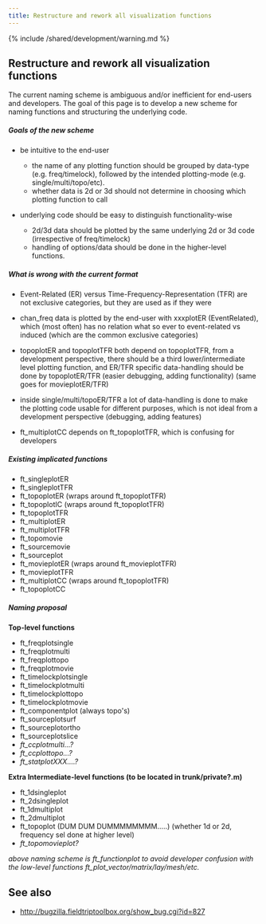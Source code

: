 ```yaml
---
title: Restructure and rework all visualization functions
---
```


{% include /shared/development/warning.md %}

## Restructure and rework all visualization functions

The current naming scheme is ambiguous and/or inefficient for end-users and developers. The goal of this page is to develop a new scheme for naming functions and structuring the underlying code.

##### Goals of the new scheme

- be intuitive to the end-user
  - the name of any plotting function should be grouped by data-type (e.g. freq/timelock), followed by the intended plotting-mode (e.g. single/multi/topo/etc).
  - whether data is 2d or 3d should not determine in choosing which plotting function to call

- underlying code should be easy to distinguish functionality-wise
  - 2d/3d data should be plotted by the same underlying 2d or 3d code (irrespective of freq/timelock)
  - handling of options/data should be done in the higher-level functions.

##### What is wrong with the current format

- Event-Related (ER) versus Time-Frequency-Representation (TFR) are not exclusive categories, but they are used as if they were

- chan_freq data is plotted by the end-user with xxxplotER (EventRelated), which (most often) has no relation what so ever to event-related vs induced (which are the common exclusive categories)

- topoplotER and topoplotTFR both depend on topoplotTFR, from a development perspective, there should be a third lower/intermediate level plotting function, and ER/TFR specific data-handling should be done by topoplotER/TFR (easier debugging, adding functionality) (same goes for movieplotER/TFR)

- inside single/multi/topoER/TFR a lot of data-handling is done to make the plotting code usable for different purposes, which is not ideal from a development perspective (debugging, adding features)

- ft_multiplotCC depends on ft_topoplotTFR, which is confusing for developers

##### Existing implicated functions

- ft_singleplotER
- ft_singleplotTFR
- ft_topoplotER (wraps around ft_topoplotTFR)
- ft_topoplotIC (wraps around ft_topoplotTFR)
- ft_topoplotTFR
- ft_multiplotER
- ft_multiplotTFR
- ft_topomovie
- ft_sourcemovie
- ft_sourceplot
- ft_movieplotER (wraps around ft_movieplotTFR)
- ft_movieplotTFR
- ft_multiplotCC (wraps around ft_topoplotTFR)
- ft_topoplotCC

##### Naming proposal

**Top-level functions**

- ft_freqplotsingle
- ft_freqplotmulti
- ft_freqplottopo
- ft_freqplotmovie
- ft_timelockplotsingle
- ft_timelockplotmulti
- ft_timelockplottopo
- ft_timelockplotmovie
- ft_componentplot (always topo's)
- ft_sourceplotsurf
- ft_sourceplotortho
- ft_sourceplotslice
- _ft_ccplotmulti...?_
- _ft_ccplottopo...?_
- _ft_statplotXXX....?_

**Extra Intermediate-level functions (to be located in trunk/private?.m)**

- ft_1dsingleplot
- ft_2dsingleplot
- ft_1dmultiplot
- ft_2dmultiplot
- ft_topoplot (DUM DUM DUMMMMMMMM.....) (whether 1d or 2d, frequency sel done at higher level)
- _ft_topomovieplot?_

_above naming scheme is ft_functionplot to avoid developer confusion with the low-level functions ft_plot_vector/matrix/lay/mesh/etc._

## See also

- <http://bugzilla.fieldtriptoolbox.org/show_bug.cgi?id=827>
